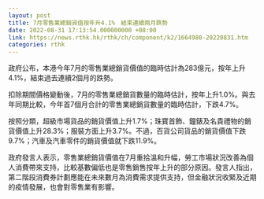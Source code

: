 ```yaml
---
layout: post
title: 7月零售業總銷貨值按年升4.1%　結束連續兩月跌勢
date: 2022-08-31 17:13:54.000000000 +08:00
link: https://news.rthk.hk/rthk/ch/component/k2/1664980-20220831.htm
categories: rthk
---
```


政府公布，本港今年7月的零售業總銷貨價值的臨時估計為283億元，按年上升4.1%，結束過去連續2個月的跌勢。

扣除期間價格變動後，7月的零售業總銷貨數量的臨時估計，按年上升1.0%。與去年同期比較，今年首7個月合計的零售業總銷貨數量的臨時估計，下跌4.7%。

按照分類，超級市場貨品的銷貨價值上升1.7%；珠寶首飾、鐘錶及名貴禮物的銷貨價值上升28.3%；服裝方面上升3.7%。不過，百貨公司貨品的銷貨價值下跌9.7%；汽車及汽車零件的銷貨價值就下跌11.9%。

政府發言人表示，零售業總銷貨價值在7月重拾溫和升幅，勞工市場狀況改善為個人消費帶來支持，比較基數偏低也是零售銷售按年上升的部分原因。發言人指出，第二階段消費券計劃應能在未來數月為消費需求提供支持，但金融狀況收緊及近期的疫情發展，也會對零售業有影響。
